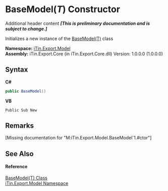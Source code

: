 # BaseModel(*T*) Constructor 
Additional header content _**\[This is preliminary documentation and is subject to change.\]**_

Initializes a new instance of the <a href="6632f561-4175-f1f2-939c-ac8b10159529">BaseModel(T)</a> class

**Namespace:**&nbsp;<a href="ef57ffcc-e95e-b212-5a46-9aa6f5a3511f">iTin.Export.Model</a><br />**Assembly:**&nbsp;iTin.Export.Core (in iTin.Export.Core.dll) Version: 1.0.0.0 (1.0.0.0)

## Syntax

**C#**<br />
``` C#
public BaseModel()
```

**VB**<br />
``` VB
Public Sub New
```


## Remarks
\[Missing <remarks> documentation for "M:iTin.Export.Model.BaseModel`1.#ctor"\]

## See Also


#### Reference
<a href="6632f561-4175-f1f2-939c-ac8b10159529">BaseModel(T) Class</a><br /><a href="ef57ffcc-e95e-b212-5a46-9aa6f5a3511f">iTin.Export.Model Namespace</a><br />